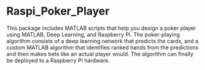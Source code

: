 # Raspi_Poker_Player
This package includes MATLAB scripts that help you design a poker player using MATLAB, Deep Learning, and Raspberry Pi. 
The poker-playing algorithm consists of a deep learning network that predicts the cards, and a custom MATLAB algorithm that
identifies ranked hands from the predictions and then makes bets like an actual player would. The algorithm can finally be 
deployed to a Raspberry Pi hardware.
